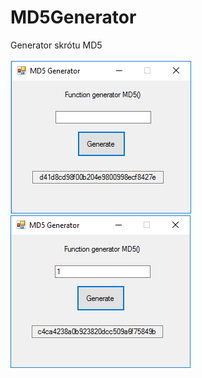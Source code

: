 # MD5Generator
Generator skrótu MD5
<br><br>
![ScreenShot](https://github.com/profesorek96/MD5Generator/blob/master/screenshot/1.bmp)
<br>
![ScreenShot](https://github.com/profesorek96/MD5Generator/blob/master/screenshot/2.bmp)
